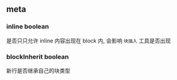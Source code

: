 ## meta
### inline boolean
是否只只允许 inline 内容出现在 block 内, 会影响 `块插入` 工具是否出现
 
### blockInherit boolean
新行是否继承自己的块类型
